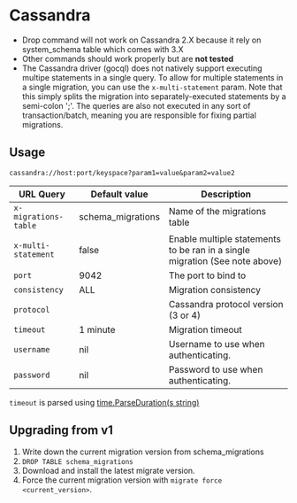 # Cassandra

* Drop command will not work on Cassandra 2.X because it rely on
system_schema table which comes with 3.X
* Other commands should work properly but are **not tested**
* The Cassandra driver (gocql) does not natively support executing multipe statements in a single query. To allow for multiple statements in a single migration, you can use the `x-multi-statement` param. Note that this simply splits the migration into separately-executed statements by a semi-colon ';'. The queries are also not executed in any sort of transaction/batch, meaning you are responsible for fixing partial migrations.


## Usage
`cassandra://host:port/keyspace?param1=value&param2=value2`


| URL Query  | Default value | Description |
|------------|-------------|-----------|
| `x-migrations-table` | schema_migrations | Name of the migrations table |
| `x-multi-statement` | false | Enable multiple statements to be ran in a single migration (See note above) |
| `port` | 9042 | The port to bind to  |
| `consistency` | ALL | Migration consistency
| `protocol` |  | Cassandra protocol version (3 or 4)
| `timeout` | 1 minute | Migration timeout
| `username` | nil | Username to use when authenticating. |
| `password` | nil | Password to use when authenticating. |


`timeout` is parsed using [time.ParseDuration(s string)](https://golang.org/pkg/time/#ParseDuration)


## Upgrading from v1

1. Write down the current migration version from schema_migrations
2. `DROP TABLE schema_migrations`
4. Download and install the latest migrate version.
5. Force the current migration version with `migrate force <current_version>`.
